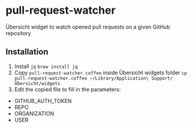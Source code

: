 # pull-request-watcher
Übersicht widget to watch opened pull requests on a given GitHub repository

## Installation

1. Install `jq`
`brew install jq`
2. Copy `pull-request-watcher.coffee` inside Übersicht widgets folder
`cp pull-request-watcher.coffee ~/Library/Application\ Support/Übersicht/widgets`
3. Edit the copied file to fill in the parameters:
  - GITHUB_AUTH_TOKEN
  - REPO
  - ORGANIZATION
  - USER
